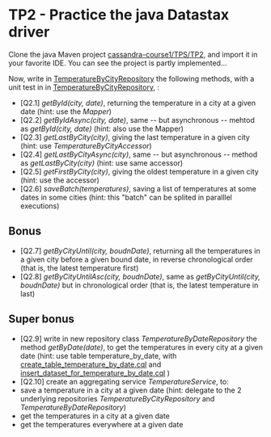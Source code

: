 TP2 - Practice the java Datastax driver
=======================================
Clone the java Maven project [cassandra-course1/TPS/TP2](TPs/TP2), and import it in your favorite IDE. You can see the project is partly implemented...

Now, write in [TemperatureByCityRepository](TPs/TP2/src/main/java/fr/soat/cassandra/course1/repository/TemperatureByCityRepository.java) the following methods, with a unit test in in [TemperatureByCityRepository](TPs/TP2/src/test/java/fr/soat/cassandra/course1/repository/TemperatureByCityRepositoryTest.java), :
* [Q2.1] _getById(city, date)_, returning the temperature in a city at a given date (hint: use the _Mapper<TemperatureByCity>_)
* [Q2.2] _getByIdAsync(city, date)_, same -- but asynchronous -- mehtod as _getById(city, date)_  (hint: also use the Mapper<TemperatureByCity>)
* [Q2.3] _getLastByCity(city)_, giving the last temperature in a given city (hint: use _TemperatureByCityAccessor_)
* [Q2.4] _getLastByCityAsync(city)_, same -- but asynchronous -- method as _getLastByCity(city)_  (hint: use same accessor)
* [Q2.5] _getFirstByCity(city)_, giving the oldest temperature in a given city (hint: use the accessor)
* [Q2.6] _saveBatch(temperatures)_, saving a list of temperatures at some dates in some cities (hint: this "batch" can be splited in paralllel executions)


Bonus
-----
* [Q2.7] _getByCityUntil(city, boudnDate)_, returning all the temperatures in a given city before a given bound date, in reverse chronological order (that is, the latest temperature first)
* [Q2.8] _getByCityUntilAsc(city, boudnDate)_, same as _getByCityUntil(city, boudnDate)_ but in chronological order (that is, the latest temperature in last)

Super bonus
-----------
* [Q2.9] write in new repository class _TemperatureByDateRepository_ the method _getByDate(date)_, to get the temperatures in every city at a given date (hint: use table temperature_by_date, with [create_table_temperature_by_date.cql](TPS/TP2/src/main/resources/cql/create_table_temperature_by_date.cql) and [insert_dataset_for_temperature_by_date.cql](TPS/TP2//src/main/resources/cql/insert_dataset_for_temperature_by_date.cql) )
* [Q2.10] create an aggregating service _TemperatureService_, to:
 * save a temperature in a city at a given date (hint: delegate to the 2 underlying repositories _TemperatureByCityRepository_ and _TemperatureByDateRepository_)
 * get the temperatures in a city at a given date
 * get the temperatures everywhere at a given date

